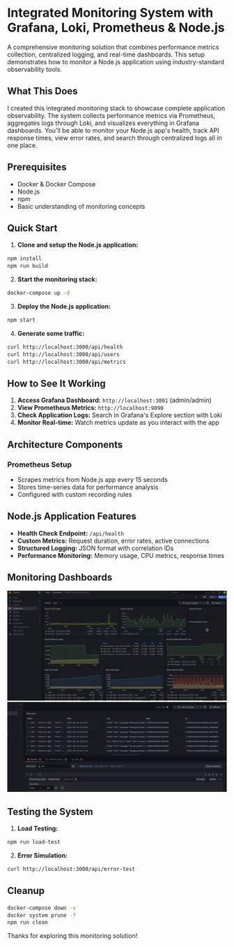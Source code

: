 # Integrated Monitoring System with Grafana, Loki, Prometheus & Node.js

A comprehensive monitoring solution that combines performance metrics collection, centralized logging, and real-time dashboards. This setup demonstrates how to monitor a Node.js application using industry-standard observability tools.

## What This Does

I created this integrated monitoring stack to showcase complete application observability. The system collects performance metrics via Prometheus, aggregates logs through Loki, and visualizes everything in Grafana dashboards. You'll be able to monitor your Node.js app's health, track API response times, view error rates, and search through centralized logs all in one place.

## Prerequisites

- Docker & Docker Compose
- Node.js
- npm 
- Basic understanding of monitoring concepts

## Quick Start

1. **Clone and setup the Node.js application:**
```bash
npm install
npm run build
```

2. **Start the monitoring stack:**
```bash
docker-compose up -d
```

3. **Deploy the Node.js application:**
```bash
npm start
```

4. **Generate some traffic:**
```bash
curl http://localhost:3000/api/health
curl http://localhost:3000/api/users
curl http://localhost:3000/api/metrics
```

## How to See It Working

1. **Access Grafana Dashboard:** `http://localhost:3001` (admin/admin)
2. **View Prometheus Metrics:** `http://localhost:9090`
3. **Check Application Logs:** Search in Grafana's Explore section with Loki
4. **Monitor Real-time:** Watch metrics update as you interact with the app

## Architecture Components

### Prometheus Setup
- Scrapes metrics from Node.js app every 15 seconds
- Stores time-series data for performance analysis
- Configured with custom recording rules

## Node.js Application Features

- **Health Check Endpoint:** `/api/health`
- **Custom Metrics:** Request duration, error rates, active connections
- **Structured Logging:** JSON format with correlation IDs
- **Performance Monitoring:** Memory usage, CPU metrics, response times

## Monitoring Dashboards

![Grafana Dashboard Screenshot](./images/grafana.png)
![Loki](./images/loki.png)


## Testing the System

1. **Load Testing:**
```bash
npm run load-test
```

2. **Error Simulation:**
```bash
curl http://localhost:3000/api/error-test
```

## Cleanup

```bash
docker-compose down -v
docker system prune -f
npm run clean
```


Thanks for exploring this monitoring solution!
